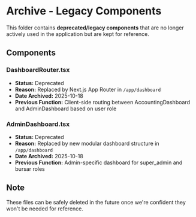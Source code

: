 # Archive - Legacy Components

This folder contains **deprecated/legacy components** that are no longer actively used in the application but are kept for reference.

## Components

### DashboardRouter.tsx

- **Status:** Deprecated
- **Reason:** Replaced by Next.js App Router in `/app/dashboard`
- **Date Archived:** 2025-10-18
- **Previous Function:** Client-side routing between AccountingDashboard and AdminDashboard based on user role

### AdminDashboard.tsx

- **Status:** Deprecated
- **Reason:** Replaced by new modular dashboard structure in `/app/dashboard`
- **Date Archived:** 2025-10-18
- **Previous Function:** Admin-specific dashboard for super_admin and bursar roles

## Note

These files can be safely deleted in the future once we're confident they won't be needed for reference.
